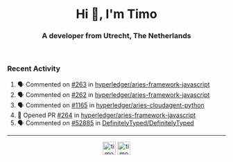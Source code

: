 <h1 align="center">Hi 👋, I'm Timo</h1>
<h3 align="center">A developer from Utrecht, The Netherlands</h3>
<br/>
<!-- https://github.com/rahuldkjain/github-profile-readme-generator --!>

<!--  <p align="left"><img src="https://github-readme-stats.vercel.app/api?username=timoglastra&show_icons=true&count_private=true&" alt="timoglastra" /></p> --!>

<!--
Github language stats
<p align="left"><img src="https://github-readme-stats.vercel.app/api/top-langs/?username=timoglastra&layout=compact" alt="timoglastra" /><p>
-->

<!-- Codestats language stats -->
<!-- <p align="left"><img src="https://codestats-readme.vercel.app/api/top-langs/?username=timoglastra&layout=compact&language_count=12" alt="timoglastra" /><p>    --!>
  
<h3>Recent Activity</h3>

<!--START_SECTION:activity-->
1. 🗣 Commented on [#263](https://github.com/hyperledger/aries-framework-javascript/issues/263) in [hyperledger/aries-framework-javascript](https://github.com/hyperledger/aries-framework-javascript)
2. 🗣 Commented on [#262](https://github.com/hyperledger/aries-framework-javascript/issues/262) in [hyperledger/aries-framework-javascript](https://github.com/hyperledger/aries-framework-javascript)
3. 🗣 Commented on [#1165](https://github.com/hyperledger/aries-cloudagent-python/issues/1165) in [hyperledger/aries-cloudagent-python](https://github.com/hyperledger/aries-cloudagent-python)
4. 💪 Opened PR [#264](https://github.com/hyperledger/aries-framework-javascript/pull/264) in [hyperledger/aries-framework-javascript](https://github.com/hyperledger/aries-framework-javascript)
5. 🗣 Commented on [#52885](https://github.com/DefinitelyTyped/DefinitelyTyped/issues/52885) in [DefinitelyTyped/DefinitelyTyped](https://github.com/DefinitelyTyped/DefinitelyTyped)
<!--END_SECTION:activity-->

---

<p align="center">
<a href="https://twitter.com/timoglastra" target="blank"><img align="center" src="https://cdn.jsdelivr.net/npm/simple-icons@3.0.1/icons/twitter.svg" alt="timoglastra" height="30" width="30" /></a>
<a href="https://linkedin.com/in/timoglastra" target="blank"><img align="center" src="https://cdn.jsdelivr.net/npm/simple-icons@3.0.1/icons/linkedin.svg" alt="timoglastra" height="30" width="30" /></a>
</p>



